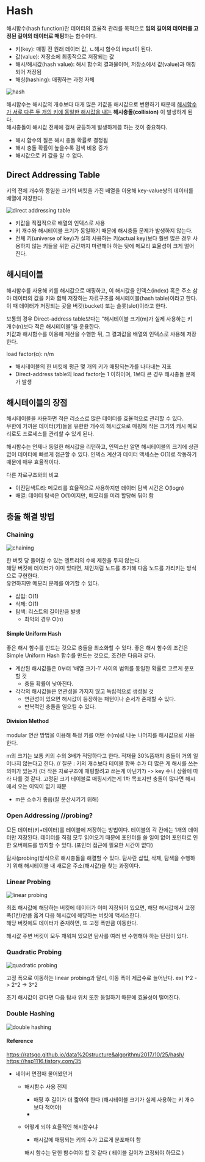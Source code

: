 # Hash
해시함수(hash function)란 데이터의 효율적 관리를 목적으로 **임의 길이의 데이터를 고정된 길이의 데이터로 매핑**하는 함수이다.
- 키(key): 매핑 전 원래 데이터 값, ㄴ해시 함수의 input이 된다. 
- 값(value): 저장소에 최종적으로 저장되는 값
- 해시/해시값(hash value): 해시 함수의 결과물이며, 저장소에서 값(value)과 매칭되어 저장됨
- 해싱(hashing): 매핑하는 과정 자체 

![hash](hash.jpeg)

해시함수는 해시값의 개수보다 대개 많은 키값을 해시값으로 변환하기 때문에 <u>해시함수가 서로 다른 두 개의 키에 동일한 해시값을 내는</u> **해시충돌(collision)** 이 발생하게 된다.<br>
해시충돌이 해시값 전체에 걸쳐 균등하게 발생하게끔 하는 것이 중요하다. 
- 해시 함수의 질은 해시 충돌 확률로 결정됨
- 해시 충돌 확률이 높을수록 검색 비용 증가
- 해시값으로 키 값을 알 수 없다.

## Direct Addressing Table 
키의 전체 개수와 동일한 크기의 버킷을 가진 배열을 이용해 key-value쌍의 데이터를 배열에 저장한다. 

![direct addressing table](direct-addressing-table.png)

- 키값을 직접적으로 배열의 인덱스로 사용
- 키 개수와 해시테이블 크기가 동일하기 때문에 해시충돌 문제가 발생하지 않는다.
- 전체 키(universe of key)가 실제 사용하는 키(actual key)보다 훨씬 많은 경우 사용하지 않는 키들을 위한 공간까지 마련해야 하는 탓에 메모리 효율성이 크게 떨어진다.

## 해시테이블 
해시함수를 사용해 키를 해시값으로 매핑하고, 이 해시값을 인덱스(index) 혹은 주소 삼아 데이터의 값을 키와 함께 저장하는 자료구조를 해시테이블(hash table)이라고 한다.<br>
이 때 데이터가 저장되는 곳을 버킷(bucket) 또는 슬롯(slot)이라고 한다. 

보통의 경우 Direct-address table보다는 “해시테이블 크기(m)가 실제 사용하는 키 개수(n)보다 적은 해시테이블”을 운용한다.<br>키값과 해시함수를 이용해 계산을 수행한 뒤, 그 결과값을 배열의 인덱스로 사용해 저장한다. 

load factor(α): n/m
- 해시테이블의 한 버킷에 평균 몇 개의 키가 매핑되는가를 나타내는 지표
- Direct-address table의 load factor는 1 이하이며, 1보다 큰 경우 해시충돌 문제가 발생

## 해시테이블의 장점 
해시테이블을 사용하면 적은 리소스로 많은 데이터를 효율적으로 관리할 수 있다.<br>
무한에 가까운 데이터(키)들을 유한한 개수의 해시값으로 매핑해 작은 크기의 캐시 메모리로도 프로세스를 관리할 수 있게 된다.

해시함수는 언제나 동일한 해시값을 리턴하고, 인덱스만 알면 해시테이블의 크기에 상관없이 데이터에 빠르게 접근할 수 있다. 인덱스 계산과 데이터 액세스는 O(1)로 작동하기 때문에 매우 효율적이다. 

다른 자료구조와의 비교 
- 이진탐색트리: 메모리를 효율적으로 사용하지만 데이터 탐색 시간은 O(logn)
- 배열: 데이터 탐색은 O(1)이지만, 메모리를 미리 할당해 둬야 함

## 충돌 해결 방법
### Chaining

![chaining](hash-chaining.png)

한 버킷 당 들어갈 수 있는 엔트리의 수에 제한을 두지 않는다.<br>해당 버킷에 데이터가 이미 있다면, 체인처럼 노드를 추가해 다음 노드를 가리키는 방식으로 구현한다.<br>유연하지만 메모리 문제를 야기할 수 있다. 

- 삽입: O(1)
- 삭제: O(1)
- 탐색: 리스트의 길이만큼 발생
    - 최악의 경우 O(n)

#### Simple Uniform Hash
좋은 해시 함수를 만드는 것으로 충돌을 최소화할 수 있다. 좋은 해시 함수의 조건은 Simple Uniform Hash 함수를 만드는 것으로, 조건은 다음과 같다. 
- 계산된 해시값들은 0부터 '배열 크기-1' 사이의 범위를 동일한 확률로 고르게 분포할 것
    - 충돌 확률이 낮아진다. 
- 각각의 해시값들은 연관성을 가지지 않고 독립적으로 생성될 것
    - 연관성이 있으면 해시값이 등장하는 패턴이나 순서가 존재할 수 있다.
    - 반복적인 충돌을 일으킬 수 있다.

#### Division Method
modular 연산 방법을 이용해 특정 키를 어떤 수(m)로 나눈 나머지를 해시값으로 사용한다. 

m의 크기는 보통 키의 수의 3배가 적당하다고 한다. 적재율 30%쯤까지 충돌이 거의 일어나지 않는다고 한다. 
// 질문 : 키의 개수보다 테이블 항목 수가 더 많은 게 해시를 쓰는 의미가 있는가 (더 작은 자료구조에 매핑할려고 쓰는게 아닌가?)
-> key 수나 상황에 따라 다를 것 같다. 
고정된 크기 테이블로 매핑시키는게 1차 목표지만
충돌이 많다면 해시에서 오는 이익이 없기 때문


- m은 소수가 좋음(잘 분산시키기 위해)

### Open Addressing //probing? 
모든 데이터(키+데이터)를 테이블에 저장하는 방법이다.
테이블의 각 칸에는 1개의 데이터만 저장된다. 
데이터를 직접 모두 읽어오기 때문에 포인터를 쓸 일이 없어 포인터로 인한 오버헤드를 방지할 수 있다. 
(포인터 접근에 필요한 시간이 없다)


탐사(probing)방식으로 해시충돌을 해결할 수 있다. 탐사란 삽입, 삭제, 탐색을 수행하기 위해 해시테이블 내 새로운 주소(해시값)을 찾는 과정이다. 

### Linear Probing

![linear probing](linear-probing.png)

최초 해시값에 해당하는 버킷에 데이터가 이미 저장되어 있으면, 해당 해시값에서 고정 폭(1칸)만큼 옮겨 다음 해시값에 해당하는 버킷에 액세스한다.<br>해당 버킷에도 데이터가 존재하면, 또 고정 폭만큼 이동한다. 

해시값 주변 버킷이 모두 채워져 있으면 탐사를 여러 번 수행해야 하는 단점이 있다. 

### Quadratic Probing

![quadratic probing](quadratic-probing.png)

고정 폭으로 이동하는 linear probing과 달리, 이동 폭이 제곱수로 늘어난다. 
ex) 1^2 -> 2^2 -> 3^2

초기 해시값이 같다면 다음 탐사 위치 또한 동일하기 때문에 효율성이 떨어진다. 

### Double Hashing 

![double hashing](double-hashing.png)

#### Reference 
<https://ratsgo.github.io/data%20structure&algorithm/2017/10/25/hash/><br>
<https://hsp1116.tistory.com/35>

- 네이버 면접때 물어봤던거 
    - 해시함수 사용 전제
        - 매핑 후 길이가 더 짧아야 한다 (해시테이블 크기가 실제 사용하는 키 개수보다 적어야)
        - 
    - 어떻게 되야 효율적인 해시함수냐 
        - 해시값에 매핑되는 키의 수가 고르게 분포해야 함

        해시 함수는 닫힌 함수여야 할 것 같다 ( 테이블 길이가 고정되야 하므로 )
